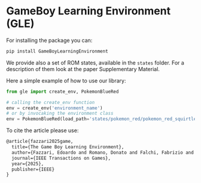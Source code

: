 # GameBoy Learning Environment (GLE)

For installing the package you can:

```bash
pip install GameBoyLearningEnvironment
```

We provide also a set of ROM states, available in the `states` folder. For a description of them look at the paper Supplementary Material.

Here a simple example of how to use our library: 

```python
from gle import create_env, PokemonBlueRed

# calling the create_env function
env = create_env('environment_name')
# or by invocaking the environment class
env = PokemonBlueRed(load_path='states/pokemon_red/pokemon_red_squirtle_after_rival_battle.state', window_type=window_type, max_actions=1000)
```

To cite the article please use:

```latex
@article{fazzari2025game,
  title={The Game Boy Learning Environment},
  author={Fazzari, Edoardo and Romano, Donato and Falchi, Fabrizio and Stefanini, Cesare},
  journal={IEEE Transactions on Games},
  year={2025},
  publisher={IEEE}
}
```

